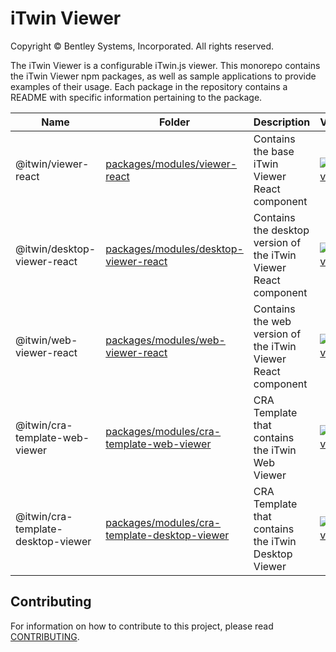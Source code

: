 # iTwin Viewer

Copyright © Bentley Systems, Incorporated. All rights reserved.

The iTwin Viewer is a configurable iTwin.js viewer. This monorepo contains the iTwin Viewer npm packages, as well as sample applications to provide examples of their usage. Each package in the repository contains a README with specific information pertaining to the package.

| Name                               | Folder                                                                                         | Description                                                      | Version                                                                                                                                                |
| ---------------------------------- | ---------------------------------------------------------------------------------------------- | ---------------------------------------------------------------- | ------------------------------------------------------------------------------------------------------------------------------------------------------ |
| @itwin/viewer-react                | [packages/modules/viewer-react](packages/modules/viewer-react)                                 | Contains the base iTwin Viewer React component                   | [![npm version](https://badge.fury.io/js/%40itwin%2Fviewer-react.svg)](https://badge.fury.io/js/%40itwin%2Fviewer-react)                               |
| @itwin/desktop-viewer-react        | [packages/modules/desktop-viewer-react](packages/modules/desktop-viewer-react)                 | Contains the desktop version of the iTwin Viewer React component | [![npm version](https://badge.fury.io/js/%40itwin%2Fdesktop-viewer-react.svg)](https://badge.fury.io/js/%40itwin%2Fdesktop-viewer-react)               |
| @itwin/web-viewer-react            | [packages/modules/web-viewer-react](packages/modules/web-viewer-react)                         | Contains the web version of the iTwin Viewer React component     | [![npm version](https://badge.fury.io/js/%40itwin%2Fweb-viewer-react.svg)](https://badge.fury.io/js/%40itwin%2Fweb-viewer-react)                       |
| @itwin/cra-template-web-viewer     | [packages/modules/cra-template-web-viewer](packages/templates/cra-template-web-viewer)         | CRA Template that contains the iTwin Web Viewer                  | [![npm version](https://badge.fury.io/js/%40itwin%2Fcra-template-web-viewer.svg)](https://badge.fury.io/js/%40itwin%2Fcra-template-web-viewer)         |
| @itwin/cra-template-desktop-viewer | [packages/modules/cra-template-desktop-viewer](packages/templates/cra-template-desktop-viewer) | CRA Template that contains the iTwin Desktop Viewer              | [![npm version](https://badge.fury.io/js/%40itwin%2Fcra-template-desktop-viewer.svg)](https://badge.fury.io/js/%40itwin%2Fcra-template-desktop-viewer) |

## Contributing

For information on how to contribute to this project, please read [CONTRIBUTING](CONTRIBUTING.MD).

